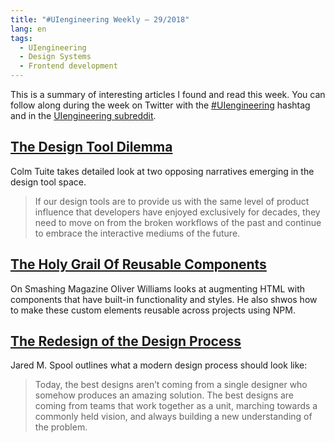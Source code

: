 ```yaml
---
title: "#UIengineering Weekly – 29/2018"
lang: en
tags:
  - UIengineering
  - Design Systems
  - Frontend development
---
```


This is a summary of interesting articles I found and read this week.
You can follow along during the week on Twitter with the [#UIengineering](https://twitter.com/search?q=%23UIengineering) hashtag
and in the [UIengineering subreddit](https://www.reddit.com/r/UIengineering/).

## [The Design Tool Dilemma](https://medium.freecodecamp.org/the-design-tool-dilemma-225541c4ad1d)

Colm Tuite takes detailed look at two opposing narratives emerging in the design tool space.

> If our design tools are to provide us with the same level of product influence that developers have enjoyed exclusively for decades, they need to move on from the broken workflows of the past and continue to embrace the interactive mediums of the future.

## [The Holy Grail Of Reusable Components](https://www.smashingmagazine.com/2018/07/reusable-components-custom-elements-shadow-dom-npm/)

On Smashing Magazine Oliver Williams looks at augmenting HTML with components that have built-in functionality and styles.
He also shwos how to make these custom elements reusable across projects using NPM.

## [The Redesign of the Design Process](https://articles.uie.com/redesign_design_process/)

Jared M. Spool outlines what a modern design process should look like:

> Today, the best designs aren’t coming from a single designer who somehow produces an amazing solution. The best designs are coming from teams that work together as a unit, marching towards a commonly held vision, and always building a new understanding of the problem.
